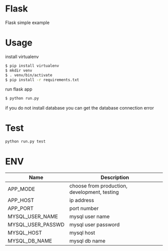 # Flask
Flask simple example

# Usage

install virtualenv
```sh
$ pip install virtualenv
$ mkdir venv
$ . venv/bin/activate
$ pip install -r requirements.txt
```

run flask app
```sh
$ python run.py
```
if you do not install database you can get the database connection error

# Test
```sh
python run.py test
```

# ENV

| Name                | Description                      |
| ------------------- | -------------------------------- |
| APP_MODE            | choose from production, development, testing |
| APP_HOST            | ip address                       |
| APP_PORT            | port number                      |
| MYSQL_USER_NAME     | mysql user name                  |
| MYSQL_USER_PASSWD   | mysql user password              |
| MYSQL_HOST          | mysql host                       |
| MYSQL_DB_NAME       | mysql db name                    |
